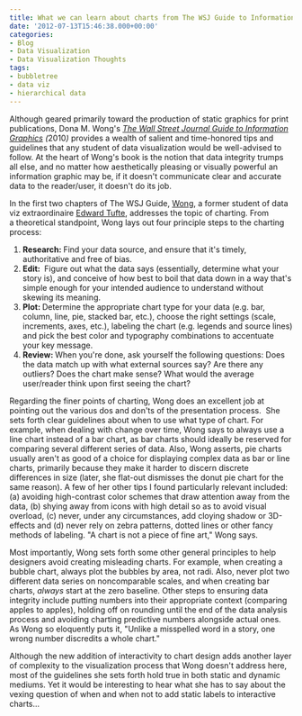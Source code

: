```yaml
---
title: What we can learn about charts from The WSJ Guide to Information Graphics
date: '2012-07-13T15:46:38.000+00:00'
categories:
- Blog
- Data Visualization
- Data Visualization Thoughts
tags:
- bubbletree
- data viz
- hierarchical data
---
```


<p>Although geared primarily toward the production of static graphics for print publications, Dona M. Wong's <em><a href="http://www.amazon.com/Street-Journal-Guide-Information-Graphics/dp/0393072959">The Wall Street Journal Guide to Information Graphics</a> (</em>2010<em>) </em>provides a wealth of salient and time-honored tips and guidelines that any student of data visualization would be well-advised to follow.<!--more--> At the heart of Wong's book is the notion that data integrity trumps all else, and no matter how aesthetically pleasing or visually powerful an information graphic may be, if it doesn't communicate clear and accurate data to the reader/user, it doesn't do its job.</p>
<p>In the first two chapters of The WSJ Guide, <a href="http://donawong.com">Wong</a>, a former student of data viz extraordinaire <a href="http://edwardtufte.com">Edward Tufte</a>, addresses the topic of charting. From a theoretical standpoint, Wong lays out four principle steps to the charting process:</p>
<ol>
<li><strong>Research: </strong>Find your data source, and ensure that it's timely, authoritative and free of bias.</li>
<li><strong>Edit: </strong> Figure out what the data says (essentially, determine what your story is), and conceive of how best to boil that data down in a way that's simple enough for your intended audience to understand without skewing its meaning.</li>
<li><strong>Plot: </strong>Determine the appropriate chart type for your data (e.g. bar, column, line, pie, stacked bar, etc.), choose the right settings (scale, increments, axes, etc.), labeling the chart (e.g. legends and source lines) and pick the best color and typography combinations to accentuate your key message.</li>
<li><strong>Review: </strong>When you're done, ask yourself the following questions: Does the data match up with what external sources say? Are there any outliers? Does the chart make sense? What would the average user/reader think upon first seeing the chart?</li>
</ol>
<p>Regarding the finer points of charting, Wong does an excellent job at pointing out the various dos and don'ts of the presentation process.  She sets forth clear guidelines about when to use what type of chart. For example, when dealing with change over time, Wong says to always use a line chart instead of a bar chart, as bar charts should ideally be reserved for comparing several different series of data. Also, Wong asserts, pie charts usually aren't as good of a choice for displaying complex data as bar or line charts, primarily because they make it harder to discern discrete differences in size (later, she flat-out dismisses the donut pie chart for the same reason). A few of her other tips I found particularly relevant included: (a) avoiding high-contrast color schemes that draw attention away from the data, (b) shying away from icons with high detail so as to avoid visual overload, (c) never, under any circumstances, add cloying shadow or 3D-effects and (d) never rely on zebra patterns, dotted lines or other fancy methods of labeling. "A chart is not a piece of fine art," Wong says.</p>
<p>Most importantly, Wong sets forth some other general principles to help designers avoid creating misleading charts. For example, when creating a bubble chart, always plot the bubbles by area, not radi. Also, never plot two different data series on noncomparable scales, and when creating bar charts, <em>always</em> start at the zero baseline. Other steps to ensuring data integrity include putting numbers into their appropriate context (comparing apples to apples), holding off on rounding until the end of the data analysis process and avoiding charting predictive numbers alongside actual ones. As Wong so eloquently puts it, "Unlike a misspelled word in a story, one wrong number discredits a whole chart."</p>
<p>Although the new addition of interactivity to chart design adds another layer of complexity to the visualization process that Wong doesn't address here, most of the guidelines she sets forth hold true in both static and dynamic mediums. Yet it would be interesting to hear what she has to say about the vexing question of when and when not to add static labels to interactive charts...</p>
